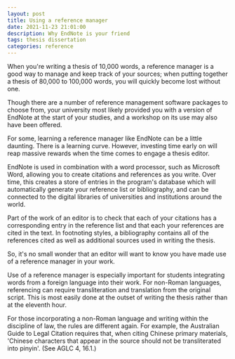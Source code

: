 ```yaml
---
layout: post
title: Using a reference manager
date: 2021-11-23 21:01:00
description: Why EndNote is your friend
tags: thesis dissertation
categories: reference
---
```


When you're writing a thesis of 10,000 words, a reference manager is a good way to manage and keep track of your sources; when putting together a thesis of 80,000 to 100,000 words, you will quickly become lost without one. 

Though there are a number of reference management software packages to choose from, your university most likely provided you with a version of EndNote at the start of your studies, and a workshop on its use may also have been offered.

For some, learning a reference manager like EndNote can be a little daunting. There is a learning curve. However, investing time early on will reap massive rewards when the time comes to engage a thesis editor. 

EndNote is used in combination with a word processor, such as Microsoft Word, allowing you to create citations and references as you write. Over time, this creates a store of entries in the program's database which will automatically generate your reference list or bibliography, and can be connected to the digital libraries of universities and institutions around the world. 

Part of the work of an editor is to check that each of your citations has a corresponding entry in the reference list and that each your references are cited in the text. In footnoting styles, a bibliography contains all of the references cited as well as additional sources used in writing the thesis. 

So, it's no small wonder that an editor will want to know you have made use of a reference manager in your work. 

Use of a reference manager is especially important for students integrating words from a foreign language into their work. For non-Roman languages, referencing can require transliteration and translation from the original script. This is most easily done at the outset of writing the thesis rather than at the eleventh hour. 

For those incorporating a non-Roman language and writing within the discipline of law, the rules are different again. For example, the Australian Guide to Legal Citation requires that, when citing Chinese primary materials, 'Chinese characters that appear in the source should not be transliterated into pinyin'. (See AGLC 4, 16.1.) 

